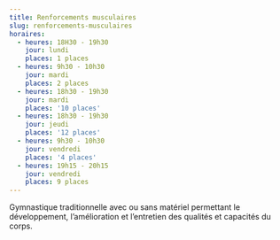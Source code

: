 ```yaml
---
title: Renforcements musculaires
slug: renforcements-musculaires
horaires:
  - heures: 18H30 - 19h30
    jour: lundi
    places: 1 places
  - heures: 9h30 - 10h30
    jour: mardi
    places: 2 places
  - heures: 18h30 - 19h30
    jour: mardi
    places: '10 places'
  - heures: 18h30 - 19h30
    jour: jeudi
    places: '12 places'
  - heures: 9h30 - 10h30
    jour: vendredi
    places: '4 places'
  - heures: 19h15 - 20h15
    jour: vendredi
    places: 9 places
---
```


Gymnastique traditionnelle avec ou sans matériel permettant le développement, l’amélioration et l’entretien des qualités
et capacités du corps.
